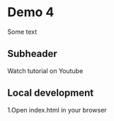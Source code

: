 # Demo 4
Some text

## Subheader

Watch tutorial on Youtube

## Local development
1.Open index.html in your browser